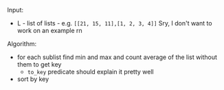 Input:

- L - list of lists - e.g. `[[21, 15, 11],[1, 2, 3, 4]]`
  Sry, I don't want to work on an example rn

Algorithm:

- for each sublist find min and max and count average of the list without them to get key
  - `to_key` predicate should explain it pretty well
- sort by key
